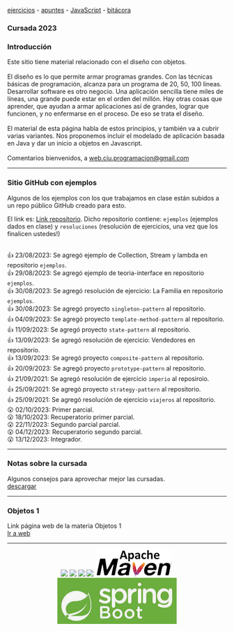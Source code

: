 [ejercicios](ejercicios.md)&nbsp;-&nbsp;[apuntes](apuntes.md)&nbsp;-&nbsp;[JavaScript](javascript/javascript-intro.md)&nbsp;-&nbsp;[bitácora](bitacora.md)

### Cursada 2023

### Introducción
Este sitio tiene material relacionado con el diseño con objetos.
<br/>
<br/>
El diseño es lo que permite armar programas grandes.
Con las técnicas básicas de programación, alcanza para un programa de 20, 50, 100 líneas. 
Desarrollar software es otro negocio. Una aplicación sencilla tiene miles de líneas, una grande puede estar en el orden del millón.
Hay otras cosas que aprender, que ayudan a armar aplicaciones así de grandes, lograr que funcionen, y no enfermarse en el proceso. 
De eso se trata el diseño.
<br/>
<br/>
El material de esta página habla de estos principios, y también va a cubrir varias variantes.
Nos proponemos incluir el modelado de aplicación basada en Java y dar un inicio a objetos en Javascript.
<br/>
<br/>
Comentarios bienvenidos, a web.ciu.programacion@gmail.com
<br/>

<hr/>

### Sitio GitHub con ejemplos
Algunos de los ejemplos con los que trabajamos en clase están subidos a un repo público GitHub creado para esto.  

El link es: 
<a href="https://github.com/web-ciu-programacion/Objetos2-2023-Compartido" target="_blank">Link repositorio</a>. Dicho repositorio contiene: ``ejemplos`` (ejemplos dados en clase) y ``resoluciones`` (resolución de ejercicios, una vez que los finalicen ustedes!) <br/> <br/>

👍 23/08/2023: Se agregó ejemplo de Collection, Stream y lambda en repositorio ``ejemplos``.<br/>
👍 29/08/2023: Se agregó ejemplo de teoria-interface en repositorio ``ejemplos``.<br/>
👍 30/08/2023: Se agregó resolución de ejercicio: La Familia en repositorio ``ejemplos``.<br/>
👍 30/08/2023: Se agregó proyecto ``singleton-pattern`` al repositorio.<br/>
👍 04/09/2023: Se agregó proyecto ``template-method-pattern`` al repositorio.<br/>
👍 11/09/2023: Se agregó proyecto ``state-pattern`` al repositorio.<br/>
👍 13/09/2023: Se agregó resolución de ejercicio: Vendedores en repositorio.<br/>
👍 13/09/2023: Se agregó proyecto ``composite-pattern`` al repositorio.<br/>
👍 20/09/2023: Se agregó proyecto ``prototype-pattern`` al repositorio.<br/>
👍 21/09/2021: Se agregó resolución de ejercicio ``imperio`` al reposiroio.<br/>
👍 25/09/2021: Se agregó proyecto ``strategy-pattern`` al repositorio.<br/>
👍 25/09/2021: Se agregó resolución de ejercicio ``viajeros`` al repositorio.<br/>
😮 02/10/2023: Primer parcial.<br/>
😮 18/10/2023: Recuperatorio primer parcial.<br/>
😮 22/11/2023: Segundo parcial parcial.<br/>
😮 04/12/2023: Recuperatorio segundo parcial.<br/>
😮 13/12/2023: Integrador.<br/>
<!-- 👍 13/04/2021: Se agregó proyecto ``teoria-interface`` al repositorio.<br/> 
👍 06/05/2021: Se agregó proyecto ``oktubrefest`` al repositorio.<br/>
👍 15/05/2021: Se agregó proyecto ``remiseria`` al repositorio.<br/>
👍 15/05/2021: Se agregó proyecto ``factory-method-pattern`` al repositorio.<br/>
👍 21/05/2021: Se agregó proyecto ``observer-pattern`` al repositorio.<br/>
👍 25/06/2021: Se agregó proyecto ``civilization`` al repositorio.<br/>
👍 25/06/2021: Se agregó proyecto ``civilization-refinamiento`` al repositorio.<br/>
👍 25/06/2021: Se agregó proyecto ``examenes`` al repositorio.<br/>
👍 09/07/2021: Se agregó proyecto ``examenes-generics`` al repositorio.<br/>
👍 09/07/2021: Se agregó proyecto ``Enunciado del parcial`` al repositorio.<br/>
👍 09/07/2021: Se agregó proyecto ``Resolución ejercicio Plan de Contingencia del Parcial`` al repositorio.<br/>
👍 09/07/2021: Se agregó proyecto ``Resolución ejercicio Sábados de Ascenso del Parcial`` al repositorio.<br/>
😮 21/07/2021: RECUPERATORIO PARCIAL.<br/>
-->
<hr/>

### Notas sobre la cursada
Algunos consejos para aprovechar mejor las cursadas. <br/>
<a href="material/documentos/otros/Ideas-para-una-cursada-feliz.pdf" target="_blank">descargar</a>

<hr/>

### Objetos 1
Link página web de la materia Objetos 1<br/>
<a href="http://objetos1wollokunq.gitlab.io" target="_blank">Ir a web</a><br/>

<hr/>

<center><img src="imagenes/logo-java-1.png" />&nbsp;<img src="imagenes/logo-linux-1.png" />&nbsp;<img src="imagenes/logo-java-2.png" />&nbsp;<img src="imagenes/logo-lamadrid-1.png" />&nbsp;<img src="imagenes/maven.png" />&nbsp;<img src="imagenes/spring_boot.png" /></center>

